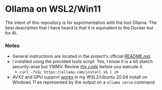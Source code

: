 # Ollama on WSL2/Win11

The intent of this repository is for expirimentation with the tool Ollama. 
The best description that I have heard is that it is equivalent to the Docker but for AI.

### **Notes**
* General instructions are located in the project's official [README.md](https://github.com/ollama/ollama/blob/main/README.md).
* I installed using the provided tools script. Yes, I know it is a bit sketch security-wise but YMMV. Review [*the code*](https://ollama.com/install.sh) before you execute it.
    * `curl -fsSL https://ollama.com/install.sh | sh`
* AVX2 and GPU support [*works*](./images/ollama-screen-capability.png) in my WSL2/Ubuntu 20.04 install on Windows 11 as represented by the output on a `ollama serve` command.

